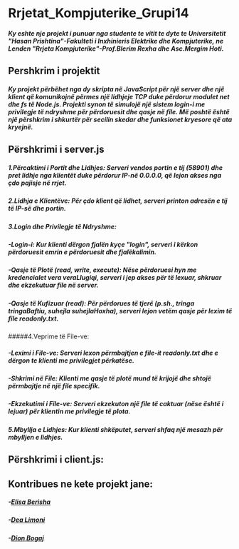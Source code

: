 # Rrjetat_Kompjuterike_Grupi14
##### Ky eshte nje projekt i punuar nga studente te vitit te dyte te Universitetit "Hasan Prishtina"-Fakulteti i Inxhinieris Elektrike dhe Kompjuterike, ne Lenden "Rrjeta Kompjuterike"-Prof.Blerim Rexha dhe Asc.Mergim Hoti.


## Pershkrim i projektit
##### Ky projekt përbëhet nga dy skripta në JavaScript për një server dhe një klient që komunikojnë përmes një lidhjeje TCP duke përdorur modulet net dhe fs të Node.js. Projekti synon të simulojë një sistem login-i me privilegje të ndryshme për përdoruesit dhe qasje në file. Më poshtë është një përshkrim i shkurtër për secilin skedar dhe funksionet kryesore që ata kryejnë.


## Përshkrimi i server.js
##### 1.Përcaktimi i Portit dhe Lidhjes: Serveri vendos portin e tij (58901) dhe pret lidhje nga klientët duke përdorur IP-në 0.0.0.0, që lejon akses nga çdo pajisje në rrjet.
##### 2.Lidhja e Klientëve: Për çdo klient që lidhet, serveri printon adresën e tij të IP-së dhe portin.
##### 3.Login dhe Privilegje të Ndryshme:
##### -Login-i: Kur klienti dërgon fjalën kyçe "login", serveri i kërkon përdoruesit emrin e përdoruesit dhe fjalëkalimin.
##### -Qasje të Plotë (read, write, execute): Nëse përdoruesi hyn me kredencialet vera veraLlugiqi, serveri i jep akses për të lexuar, shkruar dhe ekzekutuar file në server.
##### -Qasje të Kufizuar (read): Për përdorues të tjerë (p.sh., tringa tringaBaftiu, suhejla suhejlaHoxha), serveri lejon vetëm qasje për lexim të file readonly.txt.
#####4.Veprime të File-ve:
##### -Leximi i File-ve: Serveri lexon përmbajtjen e file-it readonly.txt dhe e dërgon te klienti me privilegjet përkatëse.
##### -Shkrimi në File: Klienti me qasje të plotë mund të krijojë dhe shtojë përmbajtje në një file specifik.
##### -Ekzekutimi i File-ve: Serveri ekzekuton një file të caktuar (nëse është i lejuar) për klientin me privilegje të plota.
##### 5.Mbyllja e Lidhjes: Kur klienti shkëputet, serveri shfaq një mesazh për mbylljen e lidhjes.


## Përshkrimi i client.js:













## Kontribues ne kete projekt jane:
##### -[Elisa Berisha ](https://github.com/ElisaBerisha)
##### -[Dea Limoni ](https://github.com/DeaLimoni)
##### -[Dion Bogaj ](https://github.com/dioni5)





